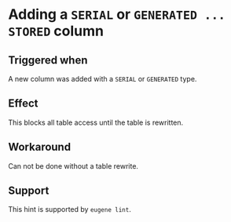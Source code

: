 # Adding a `SERIAL` or `GENERATED ... STORED` column

## Triggered when

A new column was added with a `SERIAL` or `GENERATED` type.

## Effect

This blocks all table access until the table is rewritten.

## Workaround

Can not be done without a table rewrite.

## Support

This hint is supported by `eugene lint`.

